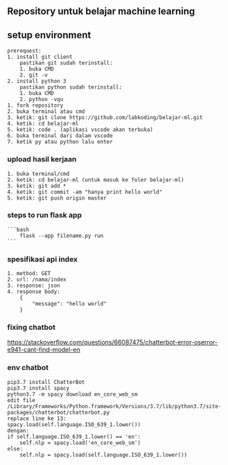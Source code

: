 ## Repository untuk belajar machine learning
## setup environment
    prerequest:
    1. install git client
        pastikan git sudah terinstall:
        1. buka CMD
        2. git -v
    2. install python 3
        pastikan python sudah terinstall:
        1. buka CMD
        2. python -vqu
    1. fork repository
    2. buka terminal atau cmd
    3. ketik: git clone https://github.com/labkoding/belajar-ml.git
    4. ketik: cd belajar-ml
    5. ketik: code . (aplikasi vscode akan terbuka)
    6. buka terminal dari dalam vscode
    7. ketik py atau python lalu enter
### upload hasil kerjaan
    1. buka terminal/cmd
    2. ketik: cd belajar-ml (untuk masuk ke foler belajar-ml)
    3. ketik: git add *
    4. ketik: git commit -am "hanya print hello world"
    5. ketik: git push origin master

### steps to run flask app
    ```bash
        flask --app filename.py run
    ```
### spesifikasi api index
    1. method: GET
    2. url: /nama/index
    3. response: json
    4. response body:
        {
            "message": "hello world"
        }

### fixing chatbot
https://stackoverflow.com/questions/66087475/chatterbot-error-oserror-e941-cant-find-model-en

### env chatbot
    pip3.7 install ChatterBot
    pip3.7 install spacy
    python3.7 -m spacy download en_core_web_sm
    edit file /Library/Frameworks/Python.framework/Versions/3.7/lib/python3.7/site-packages/chatterbot/chatterbot.py
    replace line ke 13:
    spacy.load(self.language.ISO_639_1.lower())
    dengan:
    if self.language.ISO_639_1.lower() == 'en':
        self.nlp = spacy.load('en_core_web_sm')
    else:
        self.nlp = spacy.load(self.language.ISO_639_1.lower())

